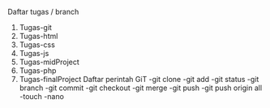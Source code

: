 Daftar tugas / branch
1. Tugas-git
2. Tugas-html
3. Tugas-css
4. Tugas-js
5. Tugas-midProject
6. Tugas-php
7. Tugas-finalProject
Daftar perintah GiT
-git clone
-git add
-git status
-git branch
-git commit
-git checkout
-git merge
-git push
-git push origin all
-touch
-nano
